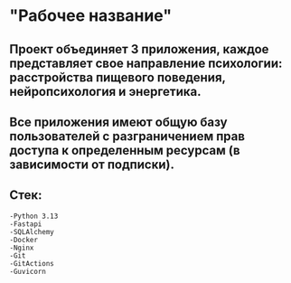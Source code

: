 # "Рабочее название"
## Проект объединяет 3 приложения, каждое представляет свое направление психологии: расстройства пищевого поведения, нейропсихология и энергетика.
## Все приложения имеют общую базу пользователей с разграничением прав доступа к определенным ресурсам (в зависимости от подписки).

## Стек:
```
-Python 3.13
-Fastapi
-SQLAlchemy
-Docker
-Nginx
-Git
-GitActions
-Guvicorn
```
###